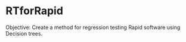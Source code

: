 # RTforRapid
Objective: Create a method for regression testing Rapid software using Decision trees.
